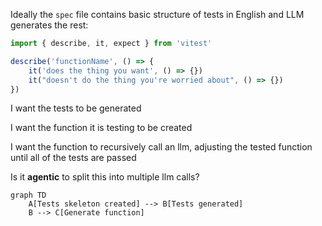 Ideally the `spec` file contains basic structure of tests in English and LLM generates the rest:

```ts
import { describe, it, expect } from 'vitest'

describe('functionName', () => {
	it('does the thing you want', () => {})
	it("doesn't do the thing you're worried about", () => {})
})
```

I want the tests to be generated

I want the function it is testing to be created

I want the function to recursively call an llm, adjusting the tested function until all of the tests are passed

Is it **agentic** to split this into multiple llm calls?


```mermaid
graph TD
    A[Tests skeleton created] --> B[Tests generated]
    B --> C[Generate function]
```
